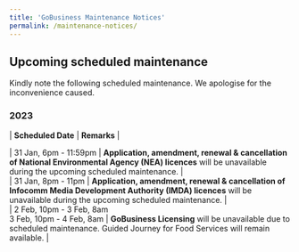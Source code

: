 ```yaml
---
title: 'GoBusiness Maintenance Notices'
permalink: /maintenance-notices/
---
```


## Upcoming scheduled maintenance

Kindly note the following scheduled maintenance. We apologise for the inconvenience caused.

### 2023 

| **Scheduled Date** | **Remarks** |  

| 31 Jan, 6pm - 11:59pm | **Application, amendment, renewal & cancellation of National Environmental Agency (NEA) licences** will be unavailable during the upcoming scheduled maintenance. |    
| 31 Jan, 8pm - 11pm | **Application, amendment, renewal & cancellation of Infocomm Media Development Authority (IMDA) licences** will be unavailable during the upcoming scheduled maintenance. |           
| 2 Feb, 10pm - 3 Feb, 8am<br>3 Feb, 10pm - 4 Feb, 8am | **GoBusiness Licensing** will be unavailable due to scheduled maintenance. Guided Journey for Food Services will remain available. |  

<script src="/jquery/jquery.min.js"></script>
<script src="/jquery/resize-tables.js"></script>
